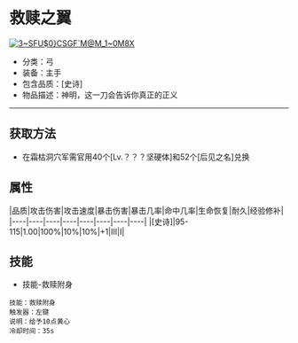 # 救赎之翼
<a href="https://imgbb.com/"><img src="https://i.ibb.co/f97Jn6D/3-SFU-0-CSGF-M-M-1-0-M8-X.png" alt="3~SFU$0}CSGF`M@M_1~0M8X" border="0"></a>
* 分类：弓
* 装备：主手
* 包含品质：[史诗]
* 物品描述：神明，这一刀会告诉你真正的正义
---
## 获取方法
* 在霜枯洞穴军需官用40个[Lv.？？？坚硬体]和52个[后见之名]兑换
## 属性
|品质|攻击伤害|攻击速度|暴击伤害|暴击几率|命中几率|生命恢复|耐久|经验修补|
|----|----|----|----|----|----|----|----|
|[史诗]|95-115|1.00|100%|10%|10%|+1|III|I|
## 技能
* 技能-救赎附身
```
技能：救赎附身
触发器：左键
说明：给予10点黄心
冷却时间：35s
```
